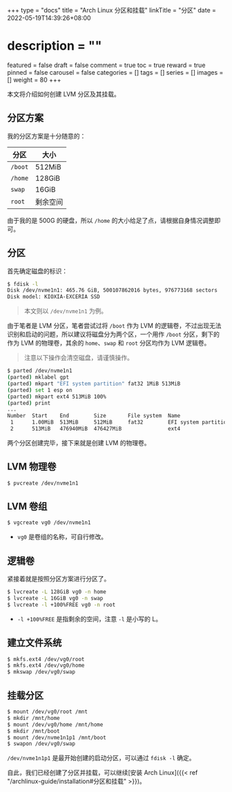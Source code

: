 +++
type = "docs"
title = "Arch Linux 分区和挂载"
linkTitle = "分区"
date = 2022-05-19T14:39:26+08:00
# description = ""
featured = false
draft = false
comment = true
toc = true
reward = true
pinned = false
carousel = false
categories = []
tags = []
series = []
images = []
weight = 80
+++

本文将介绍如何创建 LVM 分区及其挂载。

<!--more-->

## 分区方案

我的分区方案是十分随意的：

| 分区 | 大小 |
|---|---|
| `/boot` | 512MiB |
| `/home` | 128GiB |
| `swap` | 16GiB |
| `root` | 剩余空间 |

由于我的是 500G 的硬盘，所以 `/home` 的大小给足了点，请根据自身情况调整即可。

## 分区

首先确定磁盘的标识：

```bash
$ fdisk -l
Disk /dev/nvme1n1: 465.76 GiB, 500107862016 bytes, 976773168 sectors
Disk model: KIOXIA-EXCERIA SSD  
```

> 本文则以 `/dev/nvme1n1` 为例。

由于笔者是 LVM 分区，笔者尝试过将 `/boot` 作为 LVM 的逻辑卷，不过出现无法识别和启动的问题，所以建议将磁盘分为两个区，一个用作 `/boot` 分区，剩下的作为 LVM 的物理卷，其余的 `home`、`swap` 和 `root` 分区均作为 LVM 逻辑卷。

> 注意以下操作会清空磁盘，请谨慎操作。

```bash
$ parted /dev/nvme1n1
(parted) mklabel gpt
(parted) mkpart "EFI system partition" fat32 1MiB 513MiB
(parted) set 1 esp on
(parted) mkpart ext4 513MiB 100%
(parted) print                                                            
...
Number  Start    End        Size       File system  Name                  Flags
 1      1.00MiB  513MiB     512MiB     fat32        EFI system partition  boot, esp
 2      513MiB   476940MiB  476427MiB               ext4
```

两个分区创建完毕，接下来就是创建 LVM 的物理卷。

## LVM 物理卷

```bash
$ pvcreate /dev/nvme1n1
```

## LVM 卷组

```bash
$ vgcreate vg0 /dev/nvme1n1
```

- `vg0` 是卷组的名称，可自行修改。

## 逻辑卷

紧接着就是按照分区方案进行分区了。

```bash
$ lvcreate -L 128GiB vg0 -n home
$ lvcreate -L 16GiB vg0 -n swap
$ lvcreate -l +100%FREE vg0 -n root
```

- `-l +100%FREE` 是指剩余的空间，注意 `-l` 是小写的 L。

## 建立文件系统

```bash
$ mkfs.ext4 /dev/vg0/root
$ mkfs.ext4 /dev/vg0/home
$ mkswap /dev/vg0/swap
```

## 挂载分区


```bash
$ mount /dev/vg0/root /mnt
$ mkdir /mnt/home
$ mount /dev/vg0/home /mnt/home
$ mkdir /mnt/boot
$ mount /dev/nvme1n1p1 /mnt/boot
$ swapon /dev/vg0/swap
```

`/dev/nvme1n1p1` 是最开始创建的启动分区，可以通过 `fdisk -l` 确定。

自此，我们已经创建了分区并挂载，可以继续[安装 Arch Linux]({{< ref "/archlinux-guide/installation#分区和挂载" >}})。
